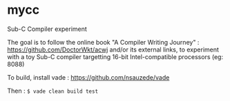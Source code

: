 # mycc
Sub-C Compiler experiment

The goal is to follow the online book "A Compiler Writing Journey" :
https://github.com/DoctorWkt/acwj
and/or its external links, to experiment with a toy Sub-C compiler
targetting 16-bit Intel-compatible processors (eg: 8088)

To build, install vade :
https://github.com/nsauzede/vade

Then :
`$ vade clean build test`
